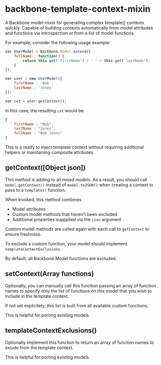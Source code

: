 backbone-template-context-mixin
===============================

A Backbone model mixin for generating complex template() contexts quickly. Capable of building contexts automatically from model attributes and functions via introspection or from a list of model functions.

For example, consider the following usage example:

```javascript
var UserModel = Backbone.Model.extend({
    fullName : function() {
        return this.get('firstName') + ' ' + this.get('lastName');
    }
});

var user = new UserModel({
    firstName : 'Bob',
    lastName : 'Jones'
});

var cxt = user.getContext();
```

In this case, the resulting ```cxt``` would be:

```javascript
{
    firstName : "Bob",
    lastName : "Jones",
    fullName : "Bob Jones"
}
```

This is a ready to inject template context without requiring additional helpers or maintaining composite attributes.

## getContext([Object json])

This method is adding to all mixed models. As a result, you should call ```model.getContext()``` 
instead of ```model.toJSON()``` when creating a context to pass to a ```template()``` function.

When invoked, this method combines

* Model attributes
* Custom model methods that haven't been excluded
* Additional properties suppplied via the ```json``` argument

Custom model methods are called again with each call to ```getContext``` to ensure freshness.

To exclude a custom function, your model should implement ```templateContextExclusions```.

By default, all Backbone.Model functions are excluded.

## setContext(Array functions)

Optionally, you can manually call this function passing an array of function names to specify only the list of 
functions on this model that you wish to include in the template context.

If not set explicitely, this list is built from all available custom functions.

This is helpful for porting existing models.

## templateContextExclusions()

Optionally implement this function to return an array of function names to exlude from the template context.

This is helpful for porting existing models.
